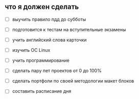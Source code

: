 ## что я должен сделать

- [ ] выучить правило пдд до субботы
- [ ] подготовится к тестам на  вступительные экзамены
- [ ] учить английский слова карточки
- [ ] изучить ОС Linux
- [ ] учить программирование 
- [ ] сделать пару пет проектов от 0 до 100%
- [ ] сделать портфоли по своей методологии макет блоков
- [ ] составить расписание дня  




